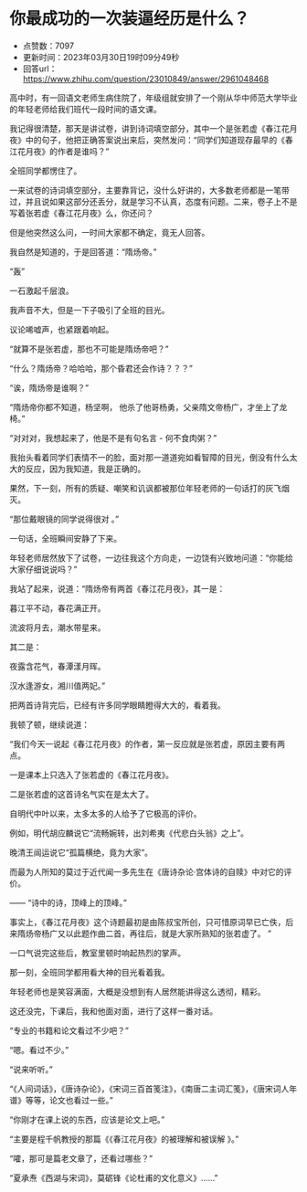 # 你最成功的一次装逼经历是什么？
- 点赞数：7097
- 更新时间：2023年03月30日19时09分49秒
- 回答url：https://www.zhihu.com/question/23010849/answer/2961048468
<body>
 <p data-pid="AUQpeViY">高中时，有一回语文老师生病住院了，年级组就安排了一个刚从华中师范大学毕业的年轻老师给我们班代一段时间的语文课。</p>
 <p data-pid="vOBJvxOm">我记得很清楚，那天是讲试卷，讲到诗词填空部分，其中一个是张若虚《春江花月夜》中的句子，他把正确答案说出来后，突然发问：“同学们知道现存最早的《春江花月夜》的作者是谁吗？”</p>
 <p data-pid="QWvvfiy-">全班同学都愣住了。</p>
 <p data-pid="LR5lL8l-">一来试卷的诗词填空部分，主要靠背记，没什么好讲的，大多数老师都是一笔带过，并且说如果这部分还丢分，就是学习不认真，态度有问题。二来，卷子上不是写着张若虚《春江花月夜》么，你还问？</p>
 <p data-pid="cwKCnkeX">但是他突然这么问，一时间大家都不确定，竟无人回答。</p>
 <p data-pid="NSuINH4M">我自然是知道的，于是回答道：“隋炀帝。”</p>
 <p data-pid="IewbMbDi">“轰”</p>
 <p data-pid="f9NqlIFf">一石激起千层浪。</p>
 <p data-pid="F8YqlOJc">我声音不大，但是一下子吸引了全班的目光。</p>
 <p data-pid="avA2XpR0">议论唏嘘声，也紧跟着响起。</p>
 <p data-pid="yv-8rI77">“就算不是张若虚，那也不可能是隋炀帝吧？”</p>
 <p data-pid="aYPmSgBf">“什么？隋炀帝？哈哈哈，那个昏君还会作诗？？？”</p>
 <p data-pid="hvCL7snE">“诶，隋炀帝是谁啊？”</p>
 <p data-pid="oAcT0kqH">“隋炀帝你都不知道，杨坚啊， 他杀了他哥杨勇，父亲隋文帝杨广，才坐上了龙椅。”</p>
 <p data-pid="ZnRyeiBc">“对对对，我想起来了，他是不是有句名言 - 何不食肉粥？”</p>
 <p data-pid="e7gWtqpv">我抬头看着同学们表情不一的脸，面对那一道道宛如看智障的目光，倒没有什么太大的反应，因为我知道，我是正确的。</p>
 <p data-pid="EyZiYscC">果然，下一刻，所有的质疑、嘲笑和讥讽都被那位年轻老师的一句话打的灰飞烟灭。</p>
 <p data-pid="tzQ0luml">“那位戴眼镜的同学说得很对 。”</p>
 <p data-pid="9Lqb2zAc">一句话，全班瞬间安静了下来。</p>
 <p data-pid="csfqeQNj">年轻老师居然放下了试卷，一边往我这个方向走，一边饶有兴致地问道：“你能给大家仔细说说吗？”</p>
 <p data-pid="cf3KjiBF">我站了起来，说道：“隋炀帝有两首《春江花月夜》，其一是：</p>
 <p data-pid="8x32ndfo">暮江平不动，春花满正开。</p>
 <p data-pid="bDhIU9Sk">流波将月去，潮水带星来。</p>
 <p data-pid="0da_7Nv7">其二是：</p>
 <p data-pid="K-xyRYcm">夜露含花气，春潭漾月晖。</p>
 <p data-pid="70UzFmf9">汉水逢游女，湘川值两妃。”</p>
 <p data-pid="6MDwqb8H">把两首诗背完后，已经有许多同学眼睛瞪得大大的，看着我。</p>
 <p data-pid="8IqAN3u7">我顿了顿，继续说道：</p>
 <p data-pid="-iLyqRbL">“我们今天一说起《春江花月夜》的作者，第一反应就是张若虚，原因主要有两点。</p>
 <p data-pid="n8HumMsO">一是课本上只选入了张若虚的《春江花月夜》。</p>
 <p data-pid="Qwt6Ta8f">二是张若虚的这首诗名气实在是太大了。</p>
 <p data-pid="ZzH35-Hr">自明代中叶以来，太多太多的人给予了它极高的评价。</p>
 <p data-pid="bAwCk-_T">例如，明代胡应麟说它“流畅婉转，出刘希夷《代悲白头翁》之上”。</p>
 <p data-pid="8tdj-uA9">晚清王闿运说它“孤篇横绝，竟为大家”。</p>
 <p data-pid="5ZxcuIh7">而最为人所知的莫过于近代闻一多先生在《唐诗杂论·宫体诗的自赎》中对它的评价。</p>
 <p data-pid="J5uY7Lwd">—— “诗中的诗，顶峰上的顶峰。”</p>
 <p data-pid="SGp6Xagn">事实上，《春江花月夜》这个诗题最初是由陈叔宝所创，只可惜原词早已亡佚，后来隋炀帝杨广又以此题作曲二首，再往后，就是大家所熟知的张若虚了。 ”</p>
 <p data-pid="7MVq8Tjb">一口气说完这些后，教室里顿时响起热烈的掌声。</p>
 <p data-pid="gzApUHqA">那一刻，全班同学都用看大神的目光看着我。</p>
 <p data-pid="JurdfDZe">年轻老师也是笑容满面，大概是没想到有人居然能讲得这么透彻，精彩。</p>
 <p data-pid="bydMk1nf">这还没完，下课后，我和他面对面，进行了这样一番对话。</p>
 <p data-pid="FlIUtcX7">“专业的书籍和论文看过不少吧？”</p>
 <p data-pid="ldYkfd5Q">“嗯。看过不少。”</p>
 <p data-pid="64OUA8FB">“说来听听。”</p>
 <p data-pid="iC1JjS6t">“《人间词话》，《唐诗杂论》，《宋词三百首笺注》，《南唐二主词汇笺》，《唐宋词人年谱》等等，论文也看过一些。”</p>
 <p data-pid="yOGar-bf">“你刚才在课上说的东西，应该是论文上吧。”</p>
 <p data-pid="i3_rTWF4">“主要是程千帆教授的那篇《《春江花月夜》的被理解和被误解 》。”</p>
 <p data-pid="A1Tdg5Ex">“嚯，那可是篇老文章了，还看过哪些？”</p>
 <p data-pid="2zlNCRv_">“夏承焘《西湖与宋词》，莫砺锋《论杜甫的文化意义》……”</p>
</body>